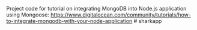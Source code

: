 Project code for tutorial on integrating MongoDB into Node.js application using Mongoose: https://www.digitalocean.com/community/tutorials/how-to-integrate-mongodb-with-your-node-application
#   s h a r k a p p  
 